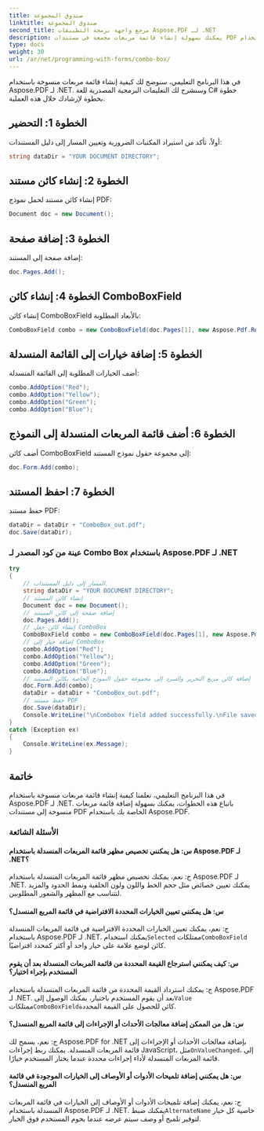 ```yaml
---
title: صندوق المجموعة
linktitle: صندوق المجموعة
second_title: مرجع واجهة برمجة التطبيقات Aspose.PDF لـ .NET
description: يمكنك بسهولة إنشاء قائمة مربعات مجمعة في مستندات PDF الخاصة بك باستخدام Aspose.PDF لـ .NET.
type: docs
weight: 30
url: /ar/net/programming-with-forms/combo-box/
---
```

في هذا البرنامج التعليمي، سنوضح لك كيفية إنشاء قائمة مربعات منسوخة باستخدام Aspose.PDF لـ .NET. وسنشرح لك التعليمات البرمجية المصدرية للغة C# خطوة بخطوة لإرشادك خلال هذه العملية.

## الخطوة 1: التحضير

أولاً، تأكد من استيراد المكتبات الضرورية وتعيين المسار إلى دليل المستندات:

```csharp
string dataDir = "YOUR DOCUMENT DIRECTORY";
```

## الخطوة 2: إنشاء كائن مستند

إنشاء كائن مستند لحمل نموذج PDF:

```csharp
Document doc = new Document();
```

## الخطوة 3: إضافة صفحة

إضافة صفحة إلى المستند:

```csharp
doc.Pages.Add();
```

## الخطوة 4: إنشاء كائن ComboBoxField

إنشاء كائن ComboBoxField بالأبعاد المطلوبة:

```csharp
ComboBoxField combo = new ComboBoxField(doc.Pages[1], new Aspose.Pdf.Rectangle(100, 600, 150, 616));
```

## الخطوة 5: إضافة خيارات إلى القائمة المنسدلة

أضف الخيارات المطلوبة إلى القائمة المنسدلة:

```csharp
combo.AddOption("Red");
combo.AddOption("Yellow");
combo.AddOption("Green");
combo.AddOption("Blue");
```

## الخطوة 6: أضف قائمة المربعات المنسدلة إلى النموذج

أضف كائن ComboBoxField إلى مجموعة حقول نموذج المستند:

```csharp
doc.Form.Add(combo);
```

## الخطوة 7: احفظ المستند

حفظ مستند PDF:

```csharp
dataDir = dataDir + "ComboBox_out.pdf";
doc.Save(dataDir);
```

### عينة من كود المصدر لـ Combo Box باستخدام Aspose.PDF لـ .NET 
```csharp
try
{
	// المسار إلى دليل المستندات.
	string dataDir = "YOUR DOCUMENT DIRECTORY";
	// إنشاء كائن المستند
	Document doc = new Document();
	// إضافة صفحة إلى كائن المستند
	doc.Pages.Add();
	// إنشاء كائن حقل ComboBox
	ComboBoxField combo = new ComboBoxField(doc.Pages[1], new Aspose.Pdf.Rectangle(100, 600, 150, 616));
	// إضافة خيار إلى ComboBox
	combo.AddOption("Red");
	combo.AddOption("Yellow");
	combo.AddOption("Green");
	combo.AddOption("Blue");
	// إضافة كائن مربع التحرير والسرد إلى مجموعة حقول النموذج الخاصة بكائن المستند
	doc.Form.Add(combo);
	dataDir = dataDir + "ComboBox_out.pdf";
	// حفظ مستند PDF
	doc.Save(dataDir);
	Console.WriteLine("\nCombobox field added successfully.\nFile saved at " + dataDir);
}
catch (Exception ex)
{
	Console.WriteLine(ex.Message);
}
```

## خاتمة

في هذا البرنامج التعليمي، تعلمنا كيفية إنشاء قائمة مربعات منسوخة باستخدام Aspose.PDF لـ .NET. باتباع هذه الخطوات، يمكنك بسهولة إضافة قائمة مربعات منسوخة إلى مستندات PDF الخاصة بك باستخدام Aspose.PDF.

### الأسئلة الشائعة

#### س: هل يمكنني تخصيص مظهر قائمة المربعات المنسدلة باستخدام Aspose.PDF لـ .NET؟

ج: نعم، يمكنك تخصيص مظهر قائمة المربعات المنسدلة باستخدام Aspose.PDF لـ .NET. يمكنك تعيين خصائص مثل حجم الخط واللون ولون الخلفية ونمط الحدود والمزيد لتتناسب مع المظهر والشعور المطلوبين.

#### س: هل يمكنني تعيين الخيارات المحددة الافتراضية في قائمة المربع المنسدل؟

 ج: نعم، يمكنك تعيين الخيارات المحددة الافتراضية في قائمة المربعات المنسدلة باستخدام Aspose.PDF لـ .NET. يمكنك استخدام`Selected` ممتلكات`ComboBoxField` كائن لوضع علامة على خيار واحد أو أكثر كمحدد افتراضيًا.

#### س: كيف يمكنني استرجاع القيمة المحددة من قائمة المربعات المنسدلة بعد أن يقوم المستخدم بإجراء اختيار؟

 ج: يمكنك استرداد القيمة المحددة من قائمة المربعات المنسدلة باستخدام Aspose.PDF لـ .NET. بعد أن يقوم المستخدم باختيار، يمكنك الوصول إلى`Value` ممتلكات`ComboBoxField`كائن للحصول على القيمة المحددة.

#### س: هل من الممكن إضافة معالجات الأحداث أو الإجراءات إلى قائمة المربع المنسدل؟

 ج: نعم، يسمح لك Aspose.PDF for .NET بإضافة معالجات الأحداث أو الإجراءات إلى قائمة المربعات المنسدلة. يمكنك ربط إجراءات JavaScript، مثل`OnValueChanged`، إلى قائمة المربعات المنسدلة لأداء إجراءات محددة عندما يختار المستخدم خيارًا.

#### س: هل يمكنني إضافة تلميحات الأدوات أو الأوصاف إلى الخيارات الموجودة في قائمة المربع المنسدل؟

 ج: نعم، يمكنك إضافة تلميحات الأدوات أو الأوصاف إلى الخيارات في قائمة المربعات المنسدلة باستخدام Aspose.PDF لـ .NET. يمكنك ضبط`AlternateName` خاصية كل خيار لتوفير تلميح أو وصف سيتم عرضه عندما يحوم المستخدم فوق الخيار.